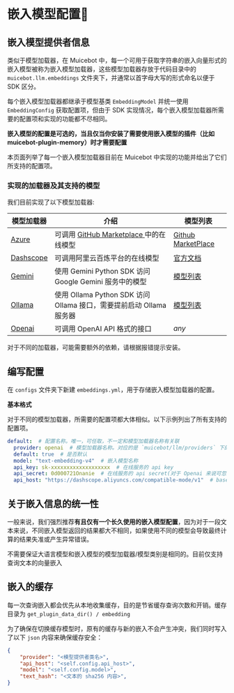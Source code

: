 # 嵌入模型配置📎

## 嵌入模型提供者信息

类似于模型加载器，在 Muicebot 中，每一个可用于获取字符串的嵌入向量形式的嵌入模型被称为嵌入模型加载器，这些模型加载器存放于代码目录中的 `muicebot.llm.embeddings` 文件夹下，并通常以首字母大写的形式命名以便于 SDK 区分。

每个嵌入模型加载器都继承于模型基类 `EmbeddingModel` 并统一使用 `EmbeddingConfig` 获取配置项，但由于 SDK 实现情况，每个嵌入模型加载器所需要的配置项和实现的功能都不尽相同。

**嵌入模型的配置是可选的，当且仅当你安装了需要使用嵌入模型的插件（比如 muicebot-plugin-memory）时才需要配置**

本页面列举了每一个嵌入模型加载器目前在 Muicebot 中实现的功能并给出了它们所支持的配置项。

### 实现的加载器及其支持的模型

我们目前实现了以下模型加载器:

| 模型加载器                                                                      | 介绍                                                                            | 模型列表                                                                   |
| ------------------------------------------------------------------------------- | ------------------------------------------------------------------------------- | -------------------------------------------------------------------------- |
| [Azure](https://github.com/Moemu/MuiceBot/tree/main/Muice/llm/Azure.py)         | 可调用 [GitHub Marketplace ](https://github.com/marketplace/models)中的在线模型 | [Github MarketPlace](https://github.com/marketplace?type=models)           |
| [Dashscope](https://github.com/Moemu/MuiceBot/tree/main/Muice/llm/Dashscope.py) | 可调用阿里云百炼平台的在线模型                                                  | [官方文档](https://help.aliyun.com/zh/model-studio/getting-started/models) |
| [Gemini](https://aistudio.google.com/)                                          | 使用 Gemini Python SDK 访问 Google Gemini 服务中的模型                          | [模型列表](https://ai.google.dev/gemini-api/docs/models?hl=zh-cn)          |
| [Ollama](https://github.com/Moemu/MuiceBot/tree/main/Muice/llm/Ollama.py)       | 使用 Ollama Python SDK 访问 Ollama 接口，需要提前启动 Ollama 服务器                   | [模型列表](https://ollama.com/search)                                      |
| [Openai](https://github.com/Moemu/MuiceBot/tree/main/Muice/llm/Openai.py)       | 可调用 OpenAI API 格式的接口                             | _any_                                                                      |

对于不同的加载器，可能需要额外的依赖，请根据报错提示安装。

## 编写配置

在 `configs` 文件夹下新建 `embeddings.yml`，用于存储嵌入模型加载器的配置。

**基本格式**

对于不同的模型加载器，所需要的配置项都大体相似。以下示例列出了所有支持的配置项。

```yaml
default:  # 配置名称。唯一，可任取，不一定和模型加载器名称有关联
  provider: openai  # 模型加载器名称。对应的是 `muicebot/llm/providers` 下的 `.py` 文件。
  default: true  # 是否默认
  model: "text-embedding-v4"  # 嵌入模型名称
  api_key: sk-xxxxxxxxxxxxxxxxxxx  # 在线服务的 api key
  api_secret: 0d000721Onanie  # 在线服务的 api secret(对于 Openai 来说可忽略)
  api_host: "https://dashscope.aliyuncs.com/compatible-mode/v1"  # base_url
```

## 关于嵌入信息的统一性

一般来说，我们强烈推荐**有且仅有一个长久使用的嵌入模型配置**，因为对于一段文本来说，不同嵌入模型返回的结果都大不相同，如果使用不同的模型会导致最终计算的结果失准或产生异常错误。

不需要保证大语言模型和嵌入模型的模型加载器/模型类别是相同的。目前仅支持查询文本的向量嵌入

## 嵌入的缓存

每一次查询嵌入都会优先从本地收集缓存，目的是节省缓存查询次数和开销。缓存目录为 `get_plugin_data_dir() / embedding`

为了确保在切换缓存模型时，原有的缓存与新的嵌入不会产生冲突，我们同时写入了以下 `json` 内容来确保缓存安全：

```json
{
    "provider": "<模型提供者类名>",
    "api_host": "<self.config.api_host>",
    "model": "<self.config.model>",
    "text_hash": "<文本的 sha256 内容>",
}
```